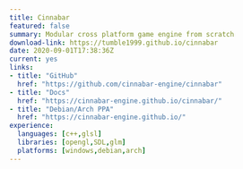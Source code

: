 ```yaml
---
title: Cinnabar
featured: false
summary: Modular cross platform game engine from scratch
download-link: https://tumble1999.github.io/cinnabar
date: 2020-09-01T17:38:36Z
current: yes
links:
- title: "GitHub"
  href: "https://github.com/cinnabar-engine/cinnabar"
- title: "Docs"
  href: "https://cinnabar-engine.github.io/cinnabar/"
- title: "Debian/Arch PPA"
  href: "https://cinnabar-engine.github.io/"
experience:
  languages: [c++,glsl]
  libraries: [opengl,SDL,glm]
  platforms: [windows,debian,arch]
---
```

